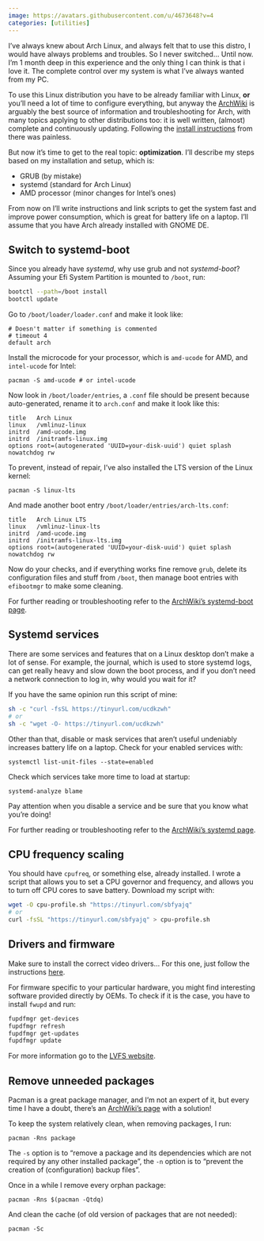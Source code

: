 ```yaml
---
image: https://avatars.githubusercontent.com/u/4673648?v=4
categories: [utilities]
---
```


I’ve always knew about Arch Linux, and always felt that to use this distro, I would have always problems and troubles. So I never switched… Until now. I’m 1 month deep in this experience and the only thing I can think is that i love it. The complete control over my system is what I’ve always wanted from my PC.

To use this Linux distribution you have to be already familiar with Linux, **or** you’ll need a lot of time to configure everything, but anyway the [ArchWiki](https://wiki.archlinux.org/) is arguably the best source of information and troubleshooting for Arch, with many topics applying to other distributions too: it is well written, (almost) complete and continuously updating. Following the [install instructions](https://wiki.archlinux.org/index.php/Installation_guide) from there was painless.

But now it’s time to get to the real topic: **optimization**. I’ll describe my steps based on my installation and setup, which is:

* GRUB (by mistake)
* systemd (standard for Arch Linux)
* AMD processor (minor changes for Intel’s ones)

From now on I’ll write instructions and link scripts to get the system fast and improve power consumption, which is great for battery life on a laptop. I’ll assume that you have Arch already installed with GNOME DE.

## Switch to systemd-boot

Since you already have *systemd*, why use grub and not *systemd-boot*? Assuming your Efi System Partition is mounted to `/boot`, run:

```bash
bootctl --path=/boot install
bootctl update
```

Go to `/boot/loader/loader.conf` and make it look like:

```
# Doesn't matter if something is commented
# timeout 4
default arch
```

Install the microcode for your processor, which is `amd-ucode` for AMD, and `intel-ucode` for Intel:

```
pacman -S amd-ucode # or intel-ucode
```

Now look in `/boot/loader/entries`, a `.conf` file should be present because auto-generated, rename it to `arch.conf` and make it look like this:

```
title   Arch Linux
linux   /vmlinuz-linux
initrd  /amd-ucode.img
initrd  /initramfs-linux.img
options root=(autogenerated 'UUID=your-disk-uuid') quiet splash nowatchdog rw
```

To prevent, instead of repair, I’ve also installed the LTS version of the Linux kernel:

```
pacman -S linux-lts
```

And made another boot entry `/boot/loader/entries/arch-lts.conf`:

```
title   Arch Linux LTS
linux   /vmlinuz-linux-lts
initrd  /amd-ucode.img
initrd  /initramfs-linux-lts.img
options root=(autogenerated 'UUID=your-disk-uuid') quiet splash nowatchdog rw
```

Now do your checks, and if everything works fine remove `grub`, delete its configuration files and stuff from `/boot`, then manage boot entries with `efibootmgr` to make some cleaning.

For further reading or troubleshooting refer to the [ArchWiki’s systemd-boot page](https://wiki.archlinux.org/index.php/Systemd-boot).

## Systemd services

There are some services and features that on a Linux desktop don’t make a lot of sense. For example, the journal, which is used to store systemd logs, can get really heavy and slow down the boot process, and if you don’t need a network connection to log  in, why would you wait for it?

If you have the same opinion run this script of mine:

```sh
sh -c "curl -fsSL https://tinyurl.com/ucdkzwh"
# or
sh -c "wget -O- https://tinyurl.com/ucdkzwh"
```

Other than that, disable or mask services that aren’t useful undeniably increases battery life on a laptop. Check for your enabled services with:

```
systemctl list-unit-files --state=enabled
```

Check which services take more time to load at startup:

```
systemd-analyze blame
```

Pay attention when you disable a service and be sure that you know what you’re doing!

For further reading or troubleshooting refer to the [ArchWiki’s systemd page](https://wiki.archlinux.org/index.php/Systemd).

## CPU frequency scaling

You should have `cpufreq`, or something else, already installed. I wrote a script that allows you to set a CPU governor and frequency, and allows you to turn off CPU cores to save battery. Download my script with:

```bash
wget -O cpu-profile.sh "https://tinyurl.com/sbfyajq"
# or
curl -fsSL "https://tinyurl.com/sbfyajq" > cpu-profile.sh
```

## Drivers and firmware

Make sure to install the correct video drivers… For this one, just follow the instructions [here](https://wiki.archlinux.org/index.php/Xorg#Driver_installation).

For firmware specific to your particular hardware, you might find interesting software provided directly by OEMs. To check if it is the case, you have to install `fwupd` and run:

```bash
fupdfmgr get-devices
fupdfmgr refresh
fupdfmgr get-updates
fupdfmgr update
```

For more information go to the [LVFS website](https://fwupd.org/).

## Remove unneeded packages

Pacman is a great package manager, and I’m not an expert of it, but every time I have a doubt, there’s an [ArchWiki’s page](https://wiki.archlinux.org/index.php/Pacman) with a solution! 

To keep the system relatively clean, when removing packages, I run:

```
pacman -Rns package
```

 The `-s` option is to “remove a package and its dependencies which are not required by any other installed package”, the `-n` option is to “prevent the creation of (configuration) backup files”.

Once in a while I remove every orphan package:

```
pacman -Rns $(pacman -Qtdq)
```

And clean the cache (of old version of packages that are not needed):

```
pacman -Sc
```







